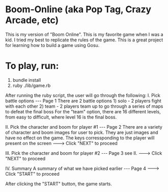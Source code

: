 # Boom-Online (aka Pop Tag, Crazy Arcade, etc)

This is my version of "Boom Online". This is my favorite game when I was a kid. I tried my best to replicate the rules of the game. This is a great project for
learning how to build a game using Gosu.



# To play, run:
  1) bundle install
  2) ruby ./lib/game.rb

After running the ruby script, the user will go through the following:
  I. Pick battle options  --- Page 1
    There are 2 battle options
      1) solo   -     2 players fight with each other
      2) team   -     2 players team up to go through a series of maps to defeat the final boss
    For the "team" option, there are 16 different levels, from easy to difficult, where level 16 is the final boss.
   
  II. Pick the character and boom for player #1 --- Page 2
    There are a variety of character and boom images for user to pick. They are just images and have no effect on the game.
    The keys corressponding to the player will present on the screen
    ---> Click "NEXT" to proceed

  III. Pick the character and boom for player #2 --- Page 3
    see II.
    ---> Click "NEXT" to proceed

  IV. Summary
    A summary of what we have picked earlier --- Page 4
    ---> Click "START" to proceed

After clicking the "START" button, the game starts.
